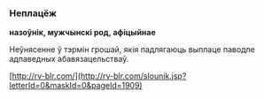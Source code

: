 ### Неплацёж
**назоўнік, мужчынскі род, афіцыйнае**

Неўнясенне ў тэрмін грошай, якія падлягаюць выплаце паводле адпаведных абавязацельстваў.

<a rel="author">[http://rv-blr.com/](http://rv-blr.com/slounik.jsp?letterId=0&maskId=0&pageId=1909)</a>
